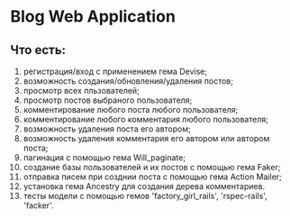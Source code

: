 # Blog Web Application

## Что есть:

 1. регистрация/вход с применением гема Devise;
 2. возможность создания/обновления/удаления постов;
 3. просмотр всех пльзователей;
 4. просмотр постов выбраного пользователя;
 5. комментирование любого поста любого пользователя;
 6. комментирование любого комментария любого пользователя;
 7. возможность удаления поста его автором;
 8. возможность удаления комментария его автором или автором поста;
 9. пагинация с помощью гема Will_paginate;
10. создание базы пользователей и их постов с помощью гема Faker;
11. отправка писем при созднии поста с помощью гема Action Mailer;
12. установка гема Ancestry для создания дерева комментариев.
13. тесты модели с помощью гемов 'factory_girl_rails', 'rspec-rails', 'facker'.
